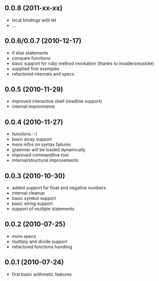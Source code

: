 ## 0.0.8 (2011-xx-xx)

* local bindings with let
* ...

## 0.0.6/0.0.7 (2010-12-17)

* if else statements
* compare functions
* basic support for ruby method invokation (thanks to invadersmustdie)
* supplied first examples
* refactored internals and specs

## 0.0.5 (2010-11-29)

* improved interactive shell (readline support)
* internal improvments

## 0.0.4 (2010-11-27)

* functions :-)
* basic array support
* more infos on syntax failures
* grammar will be loaded dynamically
* improved commandline tool
* internal/structural improvements

## 0.0.3 (2010-10-30)

* added support for float and negative numbers
* internal cleanup
* basic symbol support
* basic string support
* support of multiple statements

## 0.0.2 (2010-07-25)

* more specs
* multiply and divide support
* refactored functions handling

## 0.0.1 (2010-07-24)

* first basic arithmetic features
